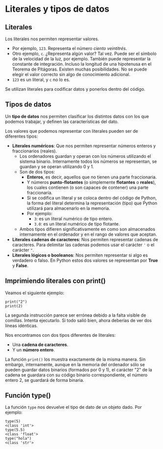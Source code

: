# Literales y tipos de datos

## Literales

Los literales nos permiten representar valores.

* Por ejemplo, `123`. Representa el número *ciento veintitrés*.
* Otro ejemplo, `c`. ¿Representa algún valor? Tal vez. Puede ser el símbolo de la velocidad de la luz, por ejemplo. También puede representar la constante de integración. Incluso la longitud de una hipotenusa en el Teorema de Pitágoras. Existen muchas posibilidades. No se puede elegir el valor correcto sin algo de conocimiento adicional.
* `123` es un literal, y `c` no lo es.

Se utilizan literales para codificar datos y ponerlos dentro del código. 

## Tipos de datos

Un **tipo de datos** nos permiten clasificar los distintos datos con los que podemos trabajar, y definen las características del dato.

Los valores que podemos representar con literales pueden ser de diferentes tipos:

* **Literales numéricos**: Que nos permiten representar números enteros y fraccionarios (reales). 
    * Los ordenadores guardan y operan con los números utilizando el sistema binario. Internamente todos los números se representan, se guardan y se operan utilizando 0 y 1.
    * Son de dos tipos:
        * **Enteros**, es decir, aquellos que no tienen una parte fraccionaria.
        * Y números **punto-flotantes** (o simplemente **flotantes** o **reales**), los cuales contienen (o son capaces de contener) una parte fraccionaría.
        * Si se codifica un literal y se coloca dentro del código de Python, la forma del literal determina la representación (tipo) que Python utilizará para almacenarlo en la memoria.
        * Por ejemplo:
            * `3`: es un literal numérico de tipo entero.
            * `3.0`: es un literal numérico de tipo flotante.
    * Ambos tipos difieren significativamente en como son almacenados internamente en el ordenador y en el rango de valores que aceptan.
* **Literales cadenas de caracteres**: Nos permiten representar cadenas de caracteres. Para delimitar las cadenas podemos usar el carácter `'` o el carácter `"`.
* **Literales lógicos o booleanos**: Nos permiten representar si algo es verdadero o falso. En Python estos dos valores se representan por **True** y **False**.

## Imprimiendo literales con print()

Veamos el siguiente ejemplo:

```
print("2")
print(2)
```

La segunda instrucción parece ser errónea debido a la falta visible de comillas. Intenta ejecutarlo. Si todo salió bien, ahora deberías de ver dos líneas idénticas. 

Nos encontramos con dos tipos diferentes de literales:

* Una **cadena de caracteres**.
* Y un **número entero**.

La función `print()` los muestra exactamente de la misma manera. Sin embargo, internamente, aunque en la memoria del ordenador sólo se pueden guardar datos binarios (formados por 0 y 1), el carácter "2" de la cadena se guardara con su código binario correspondiente, el número entero 2, se guardará de forma binaria.



## Función type() 

La función `type` nos devuelve el tipo de dato de un objeto dado. Por ejemplo:
```
type(5)
<class 'int'>
type(5.5)
<class 'float'>
type("hola")
<class 'str'>
```